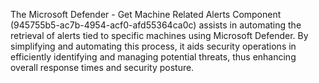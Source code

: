 The Microsoft Defender - Get Machine Related Alerts Component (945755b5-ac7b-4954-acf0-afd55364ca0c) assists in automating the retrieval of alerts tied to specific machines using Microsoft Defender. By simplifying and automating this process, it aids security operations in efficiently identifying and managing potential threats, thus enhancing overall response times and security posture.
